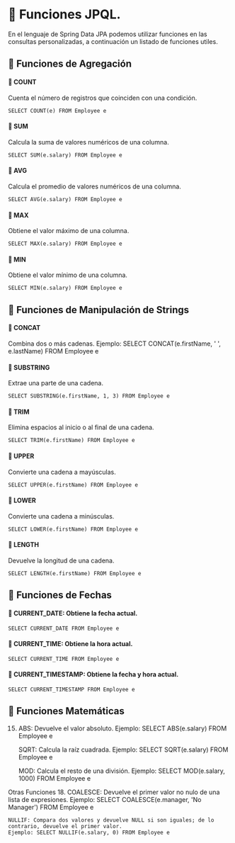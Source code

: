 # 📌 Funciones JPQL.
En el lenguaje de Spring Data JPA podemos utilizar funciones en las consultas personalizadas, a continuación un listado de funciones utiles.

## 📍 Funciones de Agregación

#### 🔸 COUNT
Cuenta el número de registros que coinciden con una condición.
```jpql
SELECT COUNT(e) FROM Employee e
```

#### 🔸 SUM
Calcula la suma de valores numéricos de una columna.
```jpql
SELECT SUM(e.salary) FROM Employee e
```

#### 🔸 AVG
Calcula el promedio de valores numéricos de una columna.
```jpql
SELECT AVG(e.salary) FROM Employee e
```
#### 🔸 MAX
Obtiene el valor máximo de una columna.
```jpql
SELECT MAX(e.salary) FROM Employee e
```
#### 🔸 MIN
Obtiene el valor mínimo de una columna.
```jpql
SELECT MIN(e.salary) FROM Employee e
```


## 📍 Funciones de Manipulación de Strings
#### 🔸 CONCAT
Combina dos o más cadenas.
Ejemplo: SELECT CONCAT(e.firstName, ' ', e.lastName) FROM Employee e

#### 🔸 SUBSTRING
Extrae una parte de una cadena.
```jpql
SELECT SUBSTRING(e.firstName, 1, 3) FROM Employee e
```
#### 🔸 TRIM
Elimina espacios al inicio o al final de una cadena.
```jpql
SELECT TRIM(e.firstName) FROM Employee e
```
#### 🔸 UPPER
Convierte una cadena a mayúsculas.
```jpql
SELECT UPPER(e.firstName) FROM Employee e
```
#### 🔸 LOWER
Convierte una cadena a minúsculas.
```jpql
SELECT LOWER(e.firstName) FROM Employee e
```
#### 🔸 LENGTH
Devuelve la longitud de una cadena.
```jpql
SELECT LENGTH(e.firstName) FROM Employee e
```

## 📍 Funciones de Fechas
#### 🔸 CURRENT_DATE: Obtiene la fecha actual.
```jpql
SELECT CURRENT_DATE FROM Employee e
```
#### 🔸 CURRENT_TIME: Obtiene la hora actual.
```jpql
SELECT CURRENT_TIME FROM Employee e
```
#### 🔸 CURRENT_TIMESTAMP: Obtiene la fecha y hora actual.
```jpql
SELECT CURRENT_TIMESTAMP FROM Employee e
```

## 📍 Funciones Matemáticas
15. ABS: Devuelve el valor absoluto.
Ejemplo: SELECT ABS(e.salary) FROM Employee e

    SQRT: Calcula la raíz cuadrada.
    Ejemplo: SELECT SQRT(e.salary) FROM Employee e

    MOD: Calcula el resto de una división.
    Ejemplo: SELECT MOD(e.salary, 1000) FROM Employee e

Otras Funciones
18. COALESCE: Devuelve el primer valor no nulo de una lista de expresiones.
Ejemplo: SELECT COALESCE(e.manager, 'No Manager') FROM Employee e

    NULLIF: Compara dos valores y devuelve NULL si son iguales; de lo contrario, devuelve el primer valor.
    Ejemplo: SELECT NULLIF(e.salary, 0) FROM Employee e
